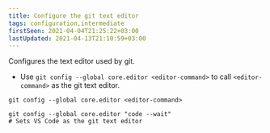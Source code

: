 ```yaml
---
title: Configure the git text editor
tags: configuration,intermediate
firstSeen: 2021-04-04T21:25:22+03:00
lastUpdated: 2021-04-13T21:10:59+03:00
---
```


Configures the text editor used by git.

- Use `git config --global core.editor <editor-command>` to call `<editor-command>` as the git text editor.

```shell
git config --global core.editor <editor-command>
```

```shell
git config --global core.editor "code --wait"
# Sets VS Code as the git text editor
```
